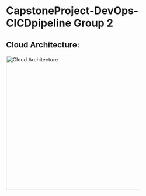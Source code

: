 # CapstoneProject-DevOps-CICDpipeline Group 2

## Cloud Architecture:
<img width="367" alt="Cloud Architecture" src="https://github.com/user-attachments/assets/c13e8050-823d-4797-a1da-11d1016ef693">
